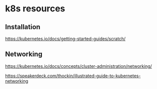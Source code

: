 # k8s resources

## Installation

https://kubernetes.io/docs/getting-started-guides/scratch/

## Networking

https://kubernetes.io/docs/concepts/cluster-administration/networking/

https://speakerdeck.com/thockin/illustrated-guide-to-kubernetes-networking
